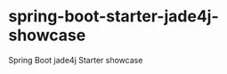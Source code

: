 spring-boot-starter-jade4j-showcase
===================================

Spring Boot jade4j Starter showcase
